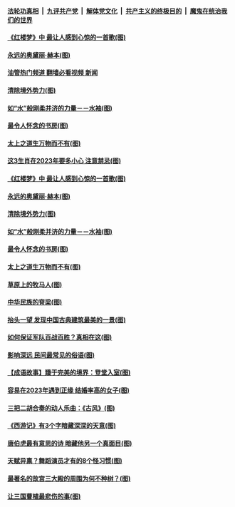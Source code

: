 ####  [法轮功真相](../../../../basic/blob/master/README.md?t=12170231) &nbsp;|&nbsp; [九评共产党](../../../../9ping.md/blob/master/README.md?t=12170231) &nbsp;|&nbsp; [解体党文化](../../../../jtdwh.md/blob/master/README.md?t=12170231)  &nbsp;|&nbsp; [共产主义的终极目的](../../../../gczydzjmd.md/blob/master/README.md?t=12170231) &nbsp;|&nbsp; [魔鬼在统治我们的世界](../../../../mgztzwmdsj.md/blob/master/README.md?t=12170231) 

#### [《红楼梦》中 最让人感到心惊的一首歌(图)](../pages/p7/990192.md?t=12170231) 

#### [永远的奥黛丽‧赫本(图)](../pages/p7/1023722.md?t=12170231) 

#### [油管热门频道 翻墙必看视频 新闻](http://129.146.143.75:81/youtube.html?12170231)

#### [清除境外势力(图)](../pages/p7/1024202.md?t=12170231) 

#### [如“水”般刚柔并济的力量－－水袖(图)](../pages/p7/1022897.md?t=12170231) 

#### [最令人怀念的书房(图)](../pages/p7/1024061.md?t=12170231) 

#### [太上之道生万物而不有(图)](../pages/p7/1024073.md?t=12170231) 

#### [这3生肖在2023年要多小心 注意禁忌(图)](../pages/p7/1023927.md?t=12170231) 

#### [《红楼梦》中 最让人感到心惊的一首歌(图)](../pages/p7/990192.md?t=12170231) 

#### [永远的奥黛丽‧赫本(图)](../pages/p7/1023722.md?t=12170231) 

#### [清除境外势力(图)](../pages/p7/1024202.md?t=12170231) 

#### [如“水”般刚柔并济的力量－－水袖(图)](../pages/p7/1022897.md?t=12170231) 

#### [最令人怀念的书房(图)](../pages/p7/1024061.md?t=12170231) 

#### [太上之道生万物而不有(图)](../pages/p7/1024073.md?t=12170231) 

#### [草原上的牧马人(图)](../pages/p7/1020118.md?t=12170231) 

#### [中华民族的脊梁(图)](../pages/p7/1023598.md?t=12170231) 

#### [抬头一望 发现中国古典建筑最美的一景(图)](../pages/p7/1023549.md?t=12170231) 

#### [如何保证军队百战百胜？真相在这(图)](../pages/p7/1020116.md?t=12170231) 

#### [影响深远 民间最常见的俗语(图)](../pages/p7/1021888.md?t=12170231) 

#### [【成语故事】臻于完美的境界：登堂入室(图)](../pages/p7/1023721.md?t=12170231) 

#### [容易在2023年遇到正缘 结婚率高的女子(图)](../pages/p7/1012779.md?t=12170231) 

#### [三把二胡合奏的动人乐曲：《古风》(图)](../pages/p7/1019193.md?t=12170231) 

#### [《西游记》有3个字暗藏深深的天意(图)](../pages/p7/1023135.md?t=12170231) 

#### [唐伯虎最有意思的诗 暗藏他另一个真面目(图)](../pages/p7/1022567.md?t=12170231) 

#### [天赋异禀？舞蹈演员才有的8个怪习惯(图)](../pages/p7/1023849.md?t=12170231) 

#### [最著名的故宫三大殿的周围为何不种树？(图)](../pages/p7/1023490.md?t=12170231) 

#### [让三国曹植最悲伤的事(图)](../pages/p7/1023463.md?t=12170231) 

<img src='http://gfw-breaker.win/goodnews/indexes/p7.md' width='0px' height='0px'/>
